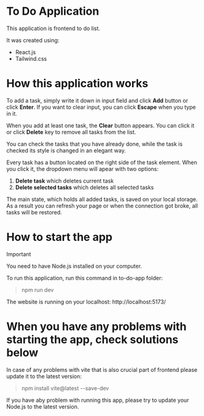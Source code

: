 # To Do Application

This application is frontend to do list.

It was created using:

- React.js
- Tailwind.css

# How this application works

To add a task, simply write it down in input field and click **Add** button or click **Enter**. If you want to clear input, you can click **Escape** when you type in it.

When you add at least one task, the **Clear** button appears. You can click it or click **Delete** key to remove all tasks from the list.

You can check the tasks that you have already done, while the task is checked its style is changed in an elegant way.

Every task has a button located on the right side of the task element. When you click it, the dropdown menu will apear with two options:

1. **Delete task** which deletes current task
2. **Delete selected tasks** which deletes all selected tasks

The main state, which holds all added tasks, is saved on your local storage. As a result you can refresh your page or when the connection got broke, all tasks will be restored.

# How to start the app

> [!IMPORTANT]
> You need to have Node.js installed on your computer.

To run this application, run this command in to-do-app folder:

> npm run dev

The website is running on your localhost: http://localhost:5173/

# When you have any problems with starting the app, check solutions below

In case of any problems with vite that is also crucial part of frontend please update it to the latest version:

> npm install vite@latest --save-dev

If you have aby problem with running this app, please try to update your Node.js to the latest version.
